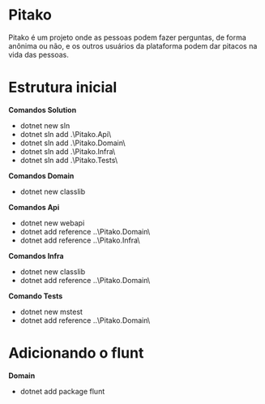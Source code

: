 # Pitako

<p> Pitako é um projeto onde as pessoas podem fazer perguntas, de forma anônima ou não, e os outros usuários da plataforma podem dar pitacos na vida das pessoas.</p>

# Estrutura inicial

**Comandos Solution**

- dotnet new sln
- dotnet sln add .\Pitako.Api\
- dotnet sln add .\Pitako.Domain\
- dotnet sln add .\Pitako.Infra\
- dotnet sln add .\Pitako.Tests\

**Comandos Domain**

- dotnet new classlib

**Comandos Api**

- dotnet new webapi
- dotnet add reference ..\Pitako.Domain\
- dotnet add reference ..\Pitako.Infra\

**Comandos Infra**

- dotnet new classlib
- dotnet add reference ..\Pitako.Domain\

**Comando Tests**

- dotnet new mstest
- dotnet add reference ..\Pitako.Domain\

# Adicionando o flunt

**Domain**

- dotnet add package flunt